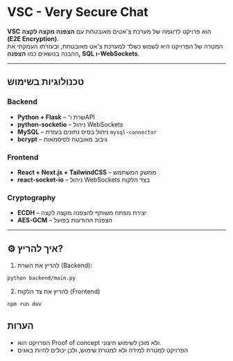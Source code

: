 # VSC - Very Secure Chat 

**VSC** הוא פרויקט לדוגמה של מערכת צ'אטים מאובטחת עם **הצפנה מקצה לקצה (E2E Encryption)**.  
המטרה של הפרויקט היא לשמש כשלד למערכת צ'אט מאובטחת, ובעזרתו העמקתי את ההבנה בנושאים כמו **הצפנה, SQL ו-WebSockets**.

---

##  טכנולוגיות בשימוש

### Backend
- **Python + Flask** – שרת ו־API
- **python-socketio** – ניהול WebSockets
- **MySQL** – ניהול בסיס נתונים בעזרת `mysql-connector`
- **bcrypt** – גיבוב מאובטח לסיסמאות

### Frontend
- **React + Next.js + TailwindCSS** – ממשק המשתמש
- **react-socket-io** – ניהול WebSockets בצד הלקוח

### Cryptography
- **ECDH** – יצירת מפתח משותף להצפנה מקצה לקצה
- **AES-GCM** – הצפנת ההודעות בפועל

---

## ⚙️ איך להריץ?

1. להריץ את השרת (Backend):
```bash
python backend/main.py
```
2. להריץ את צד הלקוח (Frontend)
```bash
npm run dev
```
## הערות
- הפרויקט הוא Proof of concept ולא מוכן לשימוש חיצוני.
- הפרויקט למטרת למידה ולא למטרת שימוש, ולכן יכולים להיות באגים

